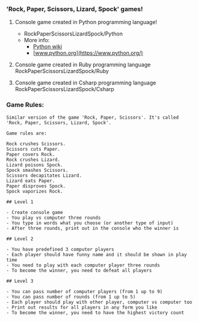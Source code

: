 ### 'Rock, Paper, Scissors, Lizard, Spock' games!

1. Console game created in Python programming language!
    * RockPaperScissorsLizardSpock/Python
    * More info: 
        - [Python wiki](https://en.wikipedia.org/wiki/Python_(programming_language))
        - [www.python.org](https://www.python.org/)
		
2. Console game created in Ruby programming language RockPaperScissorsLizardSpock/Ruby
3. Console game created in Csharp programming language RockPaperScissorsLizardSpock/Csharp
		
### Game Rules:
```
Similar version of the game 'Rock, Paper, Scissors'. It's called 'Rock, Paper, Scissors, Lizard, Spock'.

Game rules are:

Rock crushes Scissors.
Scissors cuts Paper.
Paper covers Rock.
Rock crushes Lizard.
Lizard poisons Spock.
Spock smashes Scissors.
Scissors decapitates Lizard.
Lizard eats Paper.
Paper disproves Spock.
Spock vaporizes Rock.

## Level 1

- Create console game
- You play vs computer three rounds
- You type in words what you choose (or another type of input)
- After three rounds, print out in the console who the winner is

## Level 2

- You have predefined 3 computer players
- Each player should have funny name and it should be shown in play time
- You need to play with each computer player three rounds
- To become the winner, you need to defeat all players

## Level 3

- You can pass number of computer players (from 1 up to 9)
- You can pass number of rounds (from 1 up to 5)
- Each player should play with other player, computer vs computer too
- Print out results for all players in any form you like
- To become the winner, you need to have the highest victory count
```